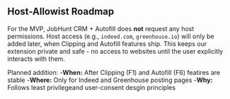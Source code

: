 ## Host-Allowist Roadmap

For the MVP, JobHunt CRM + Autofill does **not** request any host permissions.
Host access (e.g., `indeed.com`, `greenhouse.io`) will only be added later, when Clipping and Autofill features ship. This keeps our extension private and safe - no access to websites until the user explicitly interacts with them.

Planned addition: -**When:** After Clipping (F1) and Autofill (F6) featires are stable -**Where:** Only for Indeed and Greenhouse posting pages -**Why:** Follows least privilegeand user-consent desgin principles

